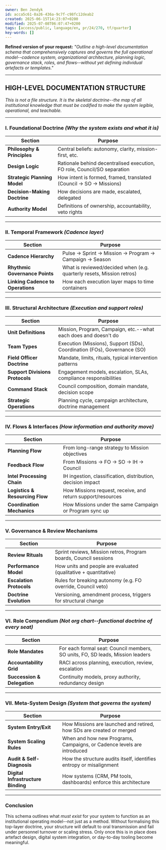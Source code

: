 ```yaml
---
owner: Ben Jendyk
id: acca5c61-8a26-436a-9c7f-c98fc12deab2
created: 2025-06-15T14:23:07+0200
modified: 2025-07-08T06:07:47+0200
tags: [access/public, language/en, pr/24/270, tf/quarter]
key-words: []
---
```


**Refined version of your request:** _"Outline a high-level documentation schema that comprehensively captures and governs the full operational model--cadence system, organizational architecture, planning logic, governance stack, roles, and flows--without yet defining individual artefacts or templates."_
* * *

## HIGH-LEVEL DOCUMENTATION STRUCTURE

_This is not a file structure. It is the skeletal _doctrine_--the map of all institutional knowledge that must be codified to make the system legible, operational, and teachable._

* * *

### I. **Foundational Doctrine** _(Why the system exists and what it is)_

| Section | Purpose | 
| ---- | ----  |
| **Philosophy & Principles** | Central beliefs: autonomy, clarity, mission-first, etc. | 
| **Design Logic** | Rationale behind decentralised execution, FO role, Council/SO separation | 
| **Strategic Planning Model** | How intent is formed, framed, translated (Council → SO → Missions) | 
| **Decision-Making Doctrine** | How decisions are made, escalated, delegated | 
| **Authority Model** | Definitions of ownership, accountability, veto rights | 
* * *

### II. **Temporal Framework** _(Cadence layer)_

| Section | Purpose | 
| ---- | ----  |
| **Cadence Hierarchy** | Pulse → Sprint → Mission → Program → Campaign → Season | 
| **Rhythmic Governance Points** | What is reviewed/decided when (e.g. quarterly resets, Mission retros) | 
| **Linking Cadence to Operations** | How each execution layer maps to time containers | 
* * *

### III. **Structural Architecture** _(Execution and support roles)_

| Section | Purpose | 
| ---- | ----  |
| **Unit Definitions** | Mission, Program, Campaign, etc.--what each does and doesn't do | 
| **Team Types** | Execution (Missions), Support (SDs), Coordination (FOs), Governance (SO) | 
| **Field Officer Doctrine** | Mandate, limits, rituals, typical intervention patterns | 
| **Support Divisions Protocols** | Engagement models, escalation, SLAs, compliance responsibilities | 
| **Command Stack** | Council composition, domain mandate, decision scope | 
| **Strategic Operations** | Planning cycle, campaign architecture, doctrine management | 
* * *

### IV. **Flows & Interfaces** _(How information and authority move)_

| Section | Purpose | 
| ---- | ----  |
| **Planning Flow** | From long-range strategy to Mission objectives | 
| **Feedback Flow** | From Missions → FO → SO → IH → Council | 
| **Intel Processing Chain** | IH ingestion, classification, distribution, decision impact | 
| **Logistics & Resourcing Flow** | How Missions request, receive, and return support/resources | 
| **Coordination Mechanics** | How Missions under the same Campaign or Program sync up | 
* * *

### V. **Governance & Review Mechanisms**

| Section | Purpose | 
| ---- | ----  |
| **Review Rituals** | Sprint reviews, Mission retros, Program boards, Council sessions | 
| **Performance Model** | How units and people are evaluated (qualitative + quantitative) | 
| **Escalation Protocols** | Rules for breaking autonomy (e.g. FO override, Council veto) | 
| **Doctrine Evolution** | Versioning, amendment process, triggers for structural change | 
* * *

### VI. **Role Compendium** _(Not org chart--functional doctrine of every seat)_

| Section | Purpose | 
| ---- | ----  |
| **Role Mandates** | For each formal seat: Council members, SO units, FO, SD leads, Mission leaders | 
| **Accountability Grid** | RACI across planning, execution, review, escalation | 
| **Succession & Delegation** | Continuity models, proxy authority, redundancy design | 
* * *

### VII. **Meta-System Design** _(System that governs the system)_

| Section | Purpose | 
| ---- | ----  |
| **System Entry/Exit** | How Missions are launched and retired, how SDs are created or merged | 
| **System Scaling Rules** | When and how new Programs, Campaigns, or Cadence levels are introduced | 
| **Audit & Self-Diagnosis** | How the structure audits itself, identifies entropy or misalignment | 
| **Digital Infrastructure Binding** | How systems (CRM, PM tools, dashboards) enforce this architecture | 
* * *

### Conclusion

This schema outlines what _must exist_ for your system to function as an institutional operating model--not just as a method. Without formalising this top-layer doctrine, your structure will default to oral transmission and fail under personnel turnover or scaling stress. Only once this is in place does artefact design, digital system integration, or day-to-day tooling become meaningful.